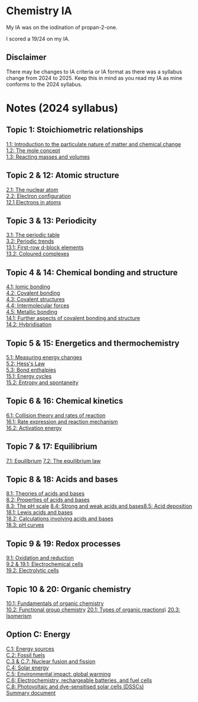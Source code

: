 # Chemistry IA
My IA was on the iodination of propan-2-one. 

I scored a 19/24 on my IA.

## Disclaimer
There may be changes to IA criteria or IA format as there was a syllabus change from 2024 to 2025. Keep this in mind as you read my IA as mine conforms to the 2024 syllabus.

# Notes (2024 syllabus)
## Topic 1: Stoichiometric relationships
[1.1: Introduction to the particulate nature of matter and chemical change](https://docs.google.com/document/d/1yLPorUIAzFlkX3GADLZlAIpF2Yh6S40wGNYHFvR697Q/edit?usp=drive_link)\
[1.2: The mole concept](https://docs.google.com/document/d/16G8TyGosZK2iXknJYUdaohy5OJ_cata-JUA7AOg6-PI/edit?usp=drive_link)\
[1.3: Reacting masses and volumes](https://docs.google.com/document/d/1FDgYNOuK9W3p2Wutf1lubzzrHh5Yf3F_voackFpnEtU/edit?usp=drive_link)

## Topic 2 & 12: Atomic structure
[2.1: The nuclear atom](https://docs.google.com/document/d/17rK-3zL6mB7fY5VzPrSAlkjui5FHzbhWb289DZQ9B5M/edit?usp=sharing)\
[2.2: Electron configuration](https://docs.google.com/document/d/1SF-YCtIPUzw8lp3SSybidL50l56IUNF_z0PxNHzT1rU/edit?usp=sharing)\
[12.1 Electrons in atoms](https://docs.google.com/document/d/1qGI_MF3VaxUb3w3uB90o6hEC_OTYN1HSA3jYAz9XHms/edit?usp=sharing)

## Topic 3 & 13: Periodicity
[3.1: The periodic table](https://docs.google.com/document/d/1z_lmFAVahUgPRBwwBrg7Zl8ZWcJWDNVHJyqVbo62KP8/edit?usp=drive_link)\
[3.2: Periodic trends](https://docs.google.com/document/d/1Ed_1i7ItK0go-pHuPFndc2KcLgJaSxvcUDrdteWJLvE/edit?usp=drive_link)\
[13.1: First-row d-block elements](https://docs.google.com/document/d/1X8MxX2H6tNiXs4QIWtvowLwdwBHpcGpOdM4I4b3RmO0/edit?usp=drive_link)\
[13.2: Coloured complexes](https://docs.google.com/document/d/1mENKoc4fNBAoa8WHHqX7mhPuJkYdmEpCFRtUm9IWMaY/edit?usp=drive_link)

## Topic 4 & 14: Chemical bonding and structure
[4.1: Iomic bonding](https://docs.google.com/document/d/1mDJguOzycRtmVMBrtrnbtbkOlh5yAGxWofkilBGzDvQ/edit?usp=drive_link)\
[4.2: Covalent bonding](https://docs.google.com/document/d/1-G8WmoMfdYwBX3o-qINMraLdytjIVsOx9ccloMpMRZE/edit?usp=drive_link)\
[4.3: Covalent structures](https://docs.google.com/document/d/1vGqei1zYyfg-QkGDGn5pPH2SvY2jYmL45OZkul3ijuE/edit?usp=drive_link)\
[4.4: Intermolecular forces](https://docs.google.com/document/d/1BSHvHCocOtDMqt8mly1GycKMgrNIQJodgGCOxl55CZg/edit?usp=drive_link)\
[4.5: Metallic bonding](https://docs.google.com/document/d/1vIzyx3LVsIlQW8ObYcw_5QzQYd6YbdPVxePR39oalO8/edit?usp=drive_link)\
[14.1: Further aspects of covalent bonding and structure](https://docs.google.com/document/d/1RZwG9YsrvtDnde8m-1UF1ySxVpEannVO_ajhPYolxmk/edit?usp=drive_link)\
[14.2: Hybridisation](https://docs.google.com/document/d/1PwUHgebFMtdUbCfNrw_QpsVBWfLleXtRoh_5pZs_iBE/edit?usp=drive_link)
## Topic 5 & 15: Energetics and thermochemistry
[5.1: Measuring energy changes](https://docs.google.com/document/d/1yxQlJpdcVIGXyzWrK-Ut1zITWCdiVoe7OY-Iy8ovWq4/edit?usp=drive_link)\
[5.2: Hess's Law](https://docs.google.com/document/d/1Z-TTcTXilne2v_n_6yN-pzBCKlBrsJrdTtB8qSyTkno/edit?usp=drive_link)\
[5.3: Bond enthalpies](https://docs.google.com/document/d/1Wq-jVWr_4HviUgIuDOfAUc2n42ZqlWTMipHUN1luXGw/edit?usp=drive_link)\
[15.1: Energy cycles](https://docs.google.com/document/d/1RtT5_pp5soir0BT_l9vbDZdIxoWbNi_HK1l64Hle-dY/edit?usp=drive_link)\
[15.2: Entropy and spontaneity](https://docs.google.com/document/d/1mISijFOqDyplHuuTGIOLbGOSsGw5iQLRcA76ol6Gy9o/edit?usp=drive_link)

## Topic 6 & 16: Chemical kinetics
[6.1: Collision theory and rates of reaction](https://docs.google.com/document/d/1eEl5qIUCAUg6A2aQwxWnq9nvlMgBf_Zs-aj0A-yWkqo/edit?usp=drive_link)\
[16.1: Rate expression and reaction mechanism](https://docs.google.com/document/d/1eWG4KpJNcFR8wON5RkW4KKY6O4QJBP8A323gSZDR-WE/edit?usp=drive_link)\
[16.2: Activation energy](https://docs.google.com/document/d/1N--ewBfwT67aOUQOF5BSqH_4fGHWUUaWbOb4Q85_p_4/edit?usp=drive_link)

## Topic 7 & 17: Equilibrium
[7.1: Equilibrium](https://docs.google.com/document/d/14XW-D5BEqSvtNFE-bAjDu1XXBQJCdbcBd9NHCWjx41I/edit?usp=drive_link)
[7.2: The equilibrium law](https://docs.google.com/document/d/1r4fODDJroZq80aCFgk9OYY_d1eBNcyEDZ-ZuC7UdqVU/edit?usp=drive_link)


## Topic 8 & 18: Acids and bases
[8.1: Theories of acids and bases](https://docs.google.com/document/d/1FV0G2tsxjkl8Da74ZcoSlu5M5Cf0MwbPi3N68x7B8Bs/edit?usp=drive_link)\
[8.2: Properties of acids and bases](https://docs.google.com/document/d/1hGvTmgQEPN9o0GY6ibVUxeGwrBhU3Vf1GDKDzqYnZGo/edit?usp=drive_link)\
[8.3: The pH scale](https://docs.google.com/document/d/1KQtTrXBg2B4ZI3bIih2IUufHn_5XKWXP2cbBeJLCYD4/edit?usp=drive_link)
[8.4: Strong and weak acids and bases](https://docs.google.com/document/d/1xcDgxSMhwIdqTEXE5pLjLMuAqqaaq76KTGIW8a0SnrM/edit?usp=drive_link)[8.5: Acid deposition](https://docs.google.com/document/d/1zhGYdwH5IWnWirR7Ng4xvpzi2UcJZescLtvEWrgylcY/edit?usp=drive_link)\
[18.1: Lewis acids and bases](https://docs.google.com/document/d/1pJplbbZu4NkQBLtGji-4TA3yLF0qgItaSCBkCnqP2_4/edit?usp=drive_link)\
[18.2: Calculations involving acids and bases](https://docs.google.com/document/d/1C4d68VA2brSj4m2ldrZS-OdU0a59lFuChONfo0b76cM/edit?usp=drive_link)\
[18.3: pH curves](https://docs.google.com/document/d/1wXhZCgPmpxZQ-z8t_IquFF_0qWt-DBtTonROtLfJBe0/edit?usp=drive_link)

## Topic 9 & 19: Redox processes
[9.1: Oxidation and reduction](https://docs.google.com/document/d/1Mn4gp0JOhcZwt645h1l7rJLhx9HAUtDlRvechctQnU4/edit?usp=drive_link)\
[9.2 & 19.1: Electrochemical cells](https://docs.google.com/document/d/1gzpWslvQomgs5fM0tEdFlqgUga9Tap92cK6jjMzdcdg/edit?usp=drive_link)\
[19.2: Electrolytic cells](https://docs.google.com/document/d/1WSMh2CG4dWmbosvaFk_83G98bl0smKtpnZbGzcisKNY/edit?usp=drive_link)
## Topic 10 & 20: Organic chemistry
[10.1: Fundamentals of organic chemistry](https://docs.google.com/document/d/1ARbFooPF8QUYYO6E2arXk9VeS379vgDubSffA4qrxmw/edit?usp=drive_link)\
[10.2: Functional group chemistry](https://docs.google.com/document/d/17oennrHgncCpuUrXgNFGhcJv6ovrZVlHHPpFH3UL-7Q/edit?usp=drive_link)
[20.1: Types of organic reactions](https://docs.google.com/document/d/1NJNewS81M84SLLyrY_LKlbuwTj_OvawUch5JZHqPGfA/edit?usp=drive_link)\ [20.3: Isomerism](https://docs.google.com/document/d/1PqJzc8XyALmkxxf1ZZkmMmtV9YBRdUQ2KmBn7S50SiQ/edit?usp=drive_link)

## Option C: Energy
[C.1: Energy sources](https://docs.google.com/document/d/1GtMj1OkqfEoAF1fbNJBl8sIUbEtKH5AVn_9VHJ5rTdA/edit?usp=drive_link)\
[C.2: Fossil fuels](https://docs.google.com/document/d/1TyFNxlWfB2vn7yJQY3kXOx_HFjPWIJXoH9dlwJ3cFaM/edit?usp=drive_link)\
[C.3 & C.7: Nuclear fusion and fission](https://docs.google.com/document/d/1G9U-K-r7KWbRSn-b4_s5j7IlDu5BMrxW1voip-EtKoc/edit?usp=drive_link)\
[C.4: Solar energy](https://docs.google.com/document/d/1iFd9_wYpyHxdWLr8yt7IzN588xQnyddhtP2Iiv02xTE/edit?usp=drive_link)\
[C.5: Environmental impact: global warming](https://docs.google.com/document/d/1b5Go0SdUCWa8P3DSVfW3EpXghppbwFxelmloVrwwaVQ/edit?usp=drive_link)\
[C.6: Electrochemistry, rechargeable batteries, and fuel cells](https://docs.google.com/document/d/1AL6YKEBAfIQ3qQwUGTDR9zinZZk0D_d7L0n0RIWNt8Y/edit?usp=drive_link)\
[C.8: Photovoltaic and dye-sensitised solar cells (DSSCs)](https://docs.google.com/document/d/1ySTxtEmp39IZtwNFGILdm1Cp7xFGXGGOq28b__2PzbE/edit?usp=drive_link)\
[Summary document](https://docs.google.com/document/d/1j8bPAniwXnN1kHaFHUVaT9iuCbEfSH7DkSjFZl4zBz4/edit?usp=drive_link)
